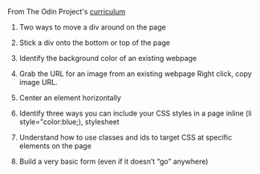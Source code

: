From The Odin Project's [curriculum](http://www.theodinproject.com/courses/web-development-101/lessons/html-css)

1. Two ways to move a div around on the page

2. Stick a div onto the bottom or top of the page
3. Identify the background color of an existing webpage
4. Grab the URL for an image from an existing webpage
    Right click, copy image URL.
5. Center an element horizontally
6. Identify three ways you can include your CSS styles in a page
    inline (li style="color:blue;), stylesheet  
7. Understand how to use classes and ids to target CSS at specific elements on the page
8. Build a very basic form (even if it doesn’t “go” anywhere)
